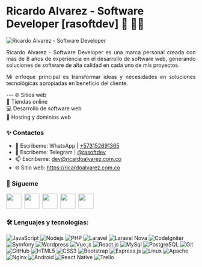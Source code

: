 # Ricardo Alvarez - Software Developer [rasoftdev] 👋 👨‍💻

<img src="https://ricardoalvarez.com.co/assets/images/site/bannerGit4.png" alt="Ricardo Alvarez - Software Developer">

<p align="justify">
Ricardo Alvarez - Software Developer es una marca personal creada con más de 8 años de experiencia en el desarrollo de software web, generando soluciones de software de alta calidad en cada uno de mis proyectos.</p>
<p align="justify">
Mi enfoque principal es transformar ideas y necesidades en soluciones tecnológicas apropiadas en beneficio del cliente.
</p>
<p>
---
🌐 Sitios web<br>
🛒 Tiendas online<br>
💻 Desarrollo de software web<br>
💽 Hosting y dominios web<br>
</p>

  
### ✨ Contactos

-   🚀 Escribeme: WhatsApp | [+573152691365](https://api.whatsapp.com/send?phone=573152691365)
-   🚀 Escribeme: Telegram | [@rasoftdev](https://t.me/rasoftdev)
-   📫 Escribeme: dev@ricardoalvarez.com.co
-   🌐 Sitio web: https://ricardoalvarez.com.co

### 🚀 Sígueme

<a href="https://instagram.com/rasoftdev" target="_blank"><img width="40" src="https://github.com/gauravghongde/social-icons/blob/master/SVG/Color/Instagram.svg"></a>&nbsp; 
<a href="https://facebook.com/rasoftdev" target="_blank"><img width="40" src="https://github.com/gauravghongde/social-icons/blob/master/SVG/Color/Facebook.svg"></a>&nbsp; 
<a href="https://twitter.com/rasoftdev" target="_blank"><img width="40" src="https://github.com/gauravghongde/social-icons/blob/master/SVG/Color/Twitter.svg"></a>&nbsp;
<a href="https://www.tiktok.com/@rasoftdev" target="_blank"><img width="40" src="https://github.com/gauravghongde/social-icons/blob/master/SVG/Color/Tik%20Tok.svg"></a>&nbsp;
<a href="https://www.linkedin.com/in/rasoftdev" target="_blank"><img width="40" src="https://github.com/gauravghongde/social-icons/blob/master/SVG/Color/LinkedIN.svg"></a> 

### 🛠️ Lenguajes y tecnologías:

![JavaScript](https://img.shields.io/badge/-JavaScript-black?style=flat-square&logo=javascript)
![Nodejs](https://img.shields.io/badge/-Nodejs-black?style=flat-square&logo=Node.js)
![PHP](https://img.shields.io/badge/-PHP-black?style=flat-square&logo=PHP)
![Laravel](https://img.shields.io/badge/-Laravel-black?style=flat-square&logo=Laravel)
![Laravel Nova](https://img.shields.io/badge/-Laravel%20Nova-black?style=flat-square&logo=laravelnova)
![CodeIgniter](https://img.shields.io/badge/-codeigniter-black?style=flat-square&logo=codeigniter)
![Symfony](https://img.shields.io/badge/-symfony-black?style=flat-square&logo=symfony)
![Wordpress](https://img.shields.io/badge/-Wordpress-black?style=flat-square&logo=wordpress)
![Vue.js](https://img.shields.io/badge/-Vue.js-black?style=flat-square&logo=Vue.js)
![React.js](https://img.shields.io/badge/-React-black?style=flat-square&logo=React)
![MySql](https://img.shields.io/badge/-MySql-black?style=flat-square&logo=mysql)
![PostgreSQL](https://img.shields.io/badge/-PostgreSQL-black?style=flat-square&logo=PostgreSQL)
![Git](https://img.shields.io/badge/-Git-black?style=flat-square&logo=git)
![GitHub](https://img.shields.io/badge/-GitHub-black?style=flat-square&logo=github)
![HTML5](https://img.shields.io/badge/-HTML5-black?style=flat-square&logo=html5&logoColor=white)
![CSS3](https://img.shields.io/badge/-CSS3-black?style=flat-square&logo=css3)
![Bootstrap](https://img.shields.io/badge/-Bootstrap-black?style=flat-square&logo=bootstrap)
![Express.js](https://img.shields.io/badge/-Express-black?style=flat-square&logo=express)
![Linux](https://img.shields.io/badge/-Linux-black?style=flat-square&logo=linux)
![Apache](https://img.shields.io/badge/-Apache-black?style=flat-square&logo=apache)
![Nginx](https://img.shields.io/badge/-Nginx-black?style=flat-square&logo=nginx)
![Android](https://img.shields.io/badge/-Android-black?style=flat-square&logo=android)
![React Native](https://img.shields.io/badge/-React%20Native-black?style=flat-square&logo=react)
![Trello](https://img.shields.io/badge/-Trello-black?style=flat-square&logo=trello)
